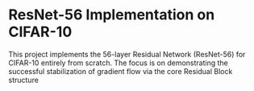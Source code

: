 # ResNet-56 Implementation on CIFAR-10

This project implements the 56-layer Residual Network (ResNet-56) for CIFAR-10 entirely from scratch. The focus is on demonstrating the successful stabilization of gradient flow via the core Residual Block structure
